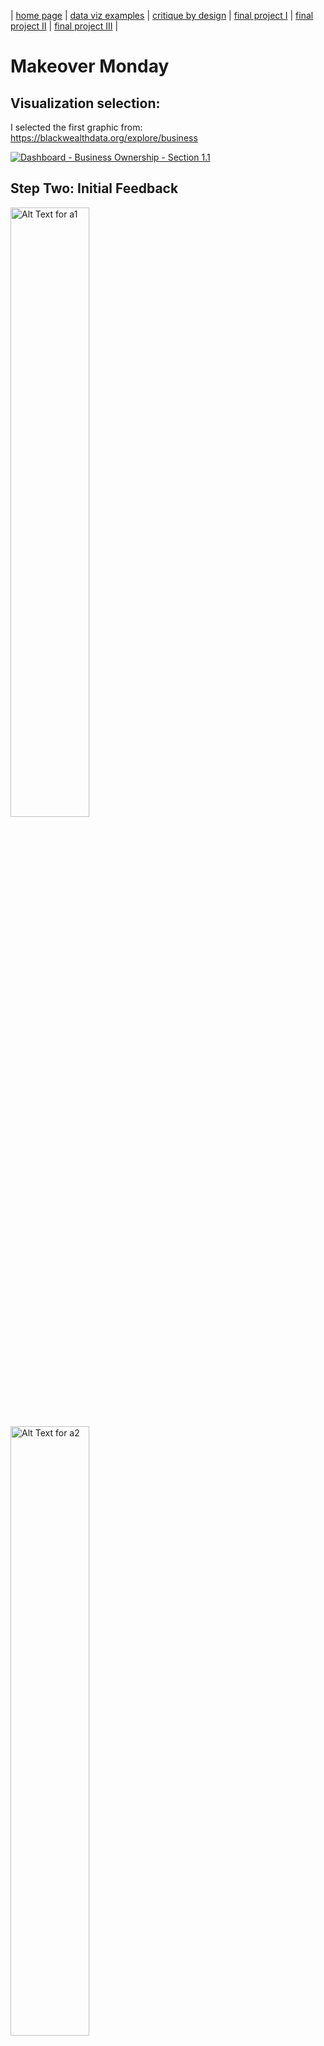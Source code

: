 | [home page](https://danningwho.github.io/danning-hu-portfolio/) | [data viz examples](dataviz-examples) | [critique by design](critique-by-design) | [final project I](final-project-part-one) | [final project II](final-project-part-two) | [final project III](final-project-part-three) |

# Makeover Monday

## Visualization selection:
I selected the first graphic from: https://blackwealthdata.org/explore/business 
<div class='tableauPlaceholder' id='viz1739418390413' style='position: relative'>
<noscript>
<a href='https:&#47;&#47;blackwealthdata.org&#47;'>
<img alt='Dashboard - Business Ownership - Section 1.1 ' src='https:&#47;&#47;public.tableau.com&#47;static&#47;images&#47;BW&#47;BWDC-BusinessOwnership-Section1_1&#47;Dashboard-BusinessOwnership-Section1_1&#47;1_rss.png' style='border: none' />
</a>
</noscript>
<object class='tableauViz'  style='display:none;'><param name='host_url' value='https%3A%2F%2Fpublic.tableau.com%2F' /> 
<param name='embed_code_version' value='3' /> <param name='site_root' value='' />
<param name='name' value='BWDC-BusinessOwnership-Section1_1&#47;Dashboard-BusinessOwnership-Section1_1' />
<param name='tabs' value='no' /><param name='toolbar' value='yes' />
<param name='static_image' value='https:&#47;&#47;public.tableau.com&#47;static&#47;images&#47;BW&#47;BWDC-BusinessOwnership-Section1_1&#47;Dashboard-BusinessOwnership-Section1_1&#47;1.png' /> 
<param name='animate_transition' value='yes' /><param name='display_static_image' value='yes' />
<param name='display_spinner' value='yes' /><param name='display_overlay' value='yes' />
<param name='display_count' value='yes' /><param name='language' value='en-US' />
<param name='origin' value='viz_share_link' /><param name='filter' value='padding=0' /><param name='filter' value='position=relative' />
</object></div>                
<script type='text/javascript'>
  var divElement = document.getElementById('viz1739418390413');
  var vizElement = divElement.getElementsByTagName('object')[0];
  vizElement.style.width='1244px';vizElement.style.height='627px';
  var scriptElement = document.createElement('script');   
  scriptElement.src = 'https://public.tableau.com/javascripts/api/viz_v1.js';      
  vizElement.parentNode.insertBefore(scriptElement, vizElement);               
</script>


## Step Two: Initial Feedback
<div width = 50%>
  <img src="Images/a1.png" alt="Alt Text for a1" width="50%" />
<img src="Images/a2.png" alt="Alt Text for a2" width="50%" />
<img src="Images/a3.png" alt="Alt Text for a3" width="50%" />
<img src="Images/a4.png" alt="Alt Text for a4" width="50%" />
<img src="Images/a5.png" alt="Alt Text for a5" width="50%" />
<img src="Images/a6.png" alt="Alt Text for a6" width="50%" />
<img src="Images/a7.png" alt="Alt Text for a7" width="50%" />
</div>

<div width = 50%>
  
**Describe your overall observations about the data visualization here.  What stood out to you?  What did you find worked really well?  What didn't?  What, if anything, would you do differently?**

* The title might be a little misleading in that the chart only shows the data for one race (as specified by the interactive panel.) I like the use of a histogram/bar chart to show a distribution of firm receipt accounts. However, I was not familiar what firm receipt amount but rather have a vague guess as to what it is. This could mean that the chart is not going to be accessible to the average person, but for someone who has knowledge in the area such as policy makers, relevant non-profits/business incubators, etc. If the intent of the chart is to show differences between race, I do not think the chart is doing a good job in making comparisons as you have to toggle between charts in order to see differences. If we are trying to show a comparison between groups, it may be useful to include data from other races in the graph.  

**Who is the primary audience for this tool?  Do you think this visualization is effective for reaching that audience?  Why or why not?**

* Given the context, I feel like the audience is for those in the public/private sector who are interested in the state of businesses (specifically, given the website's name, looking to see the state of black businesses). I think there can be more to be done to communicate the state of black businesses - drawing more attention to where they stand in comparison to others - would be very beneficial to see if there is more to be done or if the current state is healthy.

**Final thoughts: how successful what this method at evaluating the data visualization you selected? Are there measures you feel are missing or not being captured here?  What would you change?  Provide 1-2 recommendations (color, type of visualization, layout, etc.)**

* I think this method is great at ensuring you consider multiple metrics of a graph. For the visualization itself, I would recommend adding other demographic groups and highlighting the bars for black businesses to 1) increase impact of black businesses and 2) have a point of comparison.
</div>




## Step three: sketch a solution
<img src="Images/MakeoverMondaySketch.png" alt="Sketch of New Graph" width="50%" />

## Step four: test the solution
| ID                | "Can you tell me what you think this is?"                                                                                   | "Can you describe to me what this is telling you?"                                                                                                          | "Is there anything you find surprising or confusing?"                                                                 | "Who do you think is the intended audience for this?"                                | "Is there anything you would change or do differently?"                                                              |
|-------------------|----------------------------------------------------------------------------------------------------------------------------|-------------------------------------------------------------------------------------------------------------------------------------------------------------|-----------------------------------------------------------------------------------------------------------------------|-------------------------------------------------------------------------------------|-----------------------------------------------------------------------------------------------------------------------|
| Student, MSPPM    | A chart showing firm receipt differences                                                                                   | That there are disparities for black firms                                                                                                                  | What constitutes a black firm? What is a firm receipt?                                                                | Probably for someone in the business space?                                       | Improve on the title and axis to be more descriptive                                                                   |
| Biochemist        | A chart comparing firms and how much they are worth separated by race/ethnicity                                           | There are significantly less black employer firms compared to white employer firms, and slightly less black employer firms compared to Asian and Hispanic firms | I don’t really know what a firm receipt is, but that’s a me problem                                                  | Investors, people who study other businesses/the economy                           | I don’t think so                                                                                                      |
| Investment Banker | This is a graph displaying the amount of receipts firms receive/collect split by receipt size and owner race              | This tells me that there are many more white-owned businesses that are spending large amounts of money at a time than that of other races                   | Yeah, I’m not sure what black employer firms or firm receipt amounts are                                             | The intended audience is people studying social sciences                           | I would make the title more clear as to what this is measuring                                                        |
| Product Designer  | To be honest, I’m not sure what I think this graph is because there’s a lot of different dimensions being shown, and the word “firm” might be used in multiple different contexts in the same graph | I think this graph is telling me that most firms have firm receipt amounts for white firms who have more than 1,000,000?                                     | The entire graph is confusing, sorry                                                                                  | I think the intended



# Analysis from interviews:
Looking at the uploaded image, here’s an analysis of the feedback, patterns, and suggested design changes:  

---

### **Similarities in Feedback**  
1. **Terminology Confusion**:
   - All participants expressed uncertainty or confusion about key terms like "firm," "firm receipt," or "black firm."  

2. **Title and Axis Issues**:
   - Three participants specifically noted that the title or axis needs to be more descriptive to help them understand what the chart is measuring.  

3. **Audience Insights**:
   - Most participants identified the intended audience as professionals or researchers in specific domains (e.g., social sciences, investors, financial analysts) but that wasn’t apparent from the start.

4. **Complexity**:
   - The chart's complexity made it difficult for some participants (especially the Product Designer) to follow.  

---

### **Differences in Feedback**  
1. **Understanding of the Data**:
   - The Student and Biochemist were able to identify disparities or patterns in the data, while the Product Designer found the entire chart confusing.  
   - The Investment Banker identified the main takeaway as "white-owned businesses having more receipts" but lacked deeper clarity.  

2. **Suggestions for Change**:
   - Some participants wanted simpler design elements (e.g., reducing dimensions), while others focused on making the chart more descriptive (titles, labels, etc.).  

---

### **Patterns in the Feedback**  
- **Clarity**: There is a consistent need for clearer terminology and better labeling.  
- **Target Audience**: While the chart might work for a professional audience, it is not immediately accessible to general readers.  
- **Design Complexity**: Multiple dimensions and unclear axes make the visualization overwhelming for some users.  

---

### **What I Learned from the Feedback**  
- Simpliciify: Overly complex charts can alienate audiences.  
- Precise language matters: Terms like "firm receipt" need explanation or rephrasing.  
- Unless it is very clear, understanding the audience can be a bit hard for a reader to get at the start.

---

### **Proposed Design Changes for Final Redesign**  
Add a legend or glossary explaining terms like "firm receipt" and "black firm."  

2. **Improve the Title and Labels**:  
   - Use a clear and specific title that reflects what the data measures.  
   - Label axes with explicit descriptions, e.g., “Total Firm Receipts ($)” instead of vague terms.  

3. **Reduce Complexity**:  
   - Use multiple smaller charts if necessary to compare different groups.  


Step five: build your solution	
<div class='tableauPlaceholder' id='viz1739417992922' style='position: relative'>
  <noscript>
    <a href='#'>
      <img alt='Dashboard 1 ' src='https:&#47;&#47;public.tableau.com&#47;static&#47;images&#47;Ma&#47;MakeOverMonday_17394179765160&#47;Dashboard1&#47;1_rss.png' style='border: none' />
    </a>
  </noscript>
  <object class='tableauViz'  style='display:none;'>
    <param name='host_url' value='https%3A%2F%2Fpublic.tableau.com%2F' /> <param name='embed_code_version' value='3' /> 
    <param name='site_root' value='' />
    <param name='name' value='MakeOverMonday_17394179765160&#47;Dashboard1' />
    <param name='tabs' value='no' /><param name='toolbar' value='yes' />
    <param name='static_image' value='https:&#47;&#47;public.tableau.com&#47;static&#47;images&#47;Ma&#47;MakeOverMonday_17394179765160&#47;Dashboard1&#47;1.png' /> 
    <param name='animate_transition' value='yes' />
    <param name='display_static_image' value='yes' />
    <param name='display_spinner' value='yes' />
    <param name='display_overlay' value='yes' />
    <param name='display_count' value='yes' />
    <param name='language' value='en-US' />
    <param name='filter' value='publish=yes' />
  </object></div>            	
  <script type='text/javascript'>
    var divElement = document.getElementById('viz1739417992922');
    var vizElement = divElement.getElementsByTagName('object')[0];         
    if ( divElement.offsetWidth > 800 ) { vizElement.style.width='1000px';vizElement.style.height='827px';} 
    else if ( divElement.offsetWidth > 500 ) { vizElement.style.width='1000px';vizElement.style.height='827px';} 
    else { vizElement.style.width='100%';vizElement.style.height='727px';}                 	
    var scriptElement = document.createElement('script');     
    scriptElement.src = 'https://public.tableau.com/javascripts/api/viz_v1.js';                	
    vizElement.parentNode.insertBefore(scriptElement, vizElement);            	
  </script>

